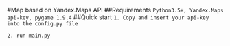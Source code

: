 #Map based on Yandex.Maps API
##Requirements
`Python3.5+, Yandex.Maps api-key, pygame 1.9.4`
##Quick start
`1. Copy and insert your api-key into the config.py file`

`2. run main.py`

